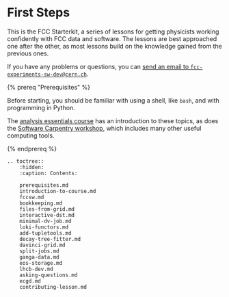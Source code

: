# First  Steps

This is the FCC Starterkit, a series of lessons for getting physicists working confidently with FCC data and software.
The lessons are best approached one after the other, as most lessons build on the knowledge gained from the previous ones.

If you have any problems or questions, you can [send an email to `fcc-experiments-sw-dev@cern.ch`](mailto:fcc-experiments-sw-dev@cern.ch).

{% prereq "Prerequisites" %}

Before starting, you should be familiar with using a shell, like `bash`, and with programming in Python.

The [analysis essentials course](https://hsf-training.github.io/analysis-essentials/) has an introduction to these topics, as does the [Software Carpentry workshop](https://software-carpentry.org/lessons/), which includes many other useful computing tools.

{% endprereq %}

```eval_rst
.. toctree::
    :hidden:
    :caption: Contents:

    prerequisites.md
    introduction-to-course.md
    fccsw.md
    bookkeeping.md
    files-from-grid.md
    interactive-dst.md
    minimal-dv-job.md
    loki-functors.md
    add-tupletools.md
    decay-tree-fitter.md
    davinci-grid.md
    split-jobs.md
    ganga-data.md
    eos-storage.md
    lhcb-dev.md
    asking-questions.md
    ecgd.md
    contributing-lesson.md
```
